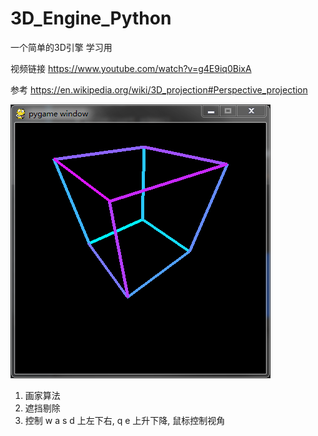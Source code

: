 # 3D_Engine_Python
一个简单的3D引擎 学习用

视频链接 https://www.youtube.com/watch?v=g4E9iq0BixA

参考 https://en.wikipedia.org/wiki/3D_projection#Perspective_projection

![img](https://github.com/zane133/3D_Engine_Python/blob/master/screenshot.png)
1. 画家算法 
2. 遮挡剔除
3. 控制 w a s d 上左下右, q e 上升下降, 鼠标控制视角
